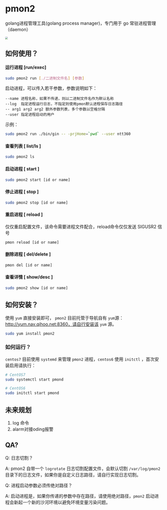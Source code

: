 # pmon2
golang进程管理工具(golang process manager)，专门用于 go 常驻进程管理 （daemon）

<img src="http://p0.qhimg.com/t017d6cbb68aed4b693.png" style="zoom:50%;" />

## 如何使用？

#### 运行进程 [run/exec]

```bash
sudo pmon2 run [./二进制文件名] [参数]
```
启动进程，可以传入若干参数，参数说明如下：

```shell
--name 进程名称，如果不传递，则以二进制文件名作为默认名称
--log  指定进程运行日志，不指定则使用pmon默认进程保存日志路径
-- arg1 arg2 arg2 额外参数列表，多个参数以空格分隔
--user 指定进程启动的用户
```

示例：

```bash
sudo pmon2 run ./bin/gin -- -prjHome=`pwd` --user ntt360
```

#### 查看列表  [ list/ls ]

```bash
sudo pmon2 ls
```

#### 启动进程  [ start ]

```bash
sudo pmon2 start [id or name]
```

#### 停止进程  [ stop ]

```bash
sudo pmon2 stop [id or name]
```

#### 重启进程 [ reload ]

仅仅重启配置文件，该命令需要进程文件配合，reload命令仅仅发送 SIGUSR2 信号

```bash
pmon reload [id or name]
```

#### 删除进程  [ del/delete ]

```bash
pmon del [id or name]
```

#### 查看详情  [ show/desc ]

```bash
sudo pmon2 show [id or name]
```

## 如何安装？

使用 `yum` 直接安装即可， `pmon2` 目前托管于导航自有 `yum`源：http://yum.nav.qihoo.net:8360，请自行安装该 `yum` 源。

```bash
sudo yum install pmon2
```

### 如何运行？

`centos7` 目前使用 `systemd` 来管理 `pmon2` 进程，`centos6` 使用 `initctl` ，首次安装启用请执行：

```bash
# CentOS7
sudo systemctl start pmond

# CentOS6
sudo initctl start pmond
```

## 未来规划

1. log 命令
2. alarm对接oding报警

## QA?

Q: 日志切割？

A: pmon2 自带一个 `logrotate` 日志切割配置文件，会默认切割 `/var/log/pmon2` 目录下的日志文件，如果你是自定义日志路径，请自行实现日志切割。



Q: 进程启动参数必须传绝对路径？

A: 启动进程是，如果你传递的参数中存在路径，请使用绝对路径，`pmon2` 启动进程会新起一个新的沙河环境以避免环境变量污染问题。

